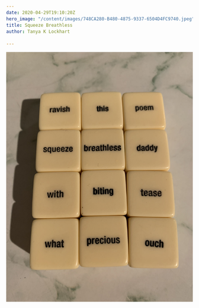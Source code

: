 ```yaml
---
date: 2020-04-29T19:10:20Z
hero_image: "/content/images/748CA280-B480-4875-9337-6504D4FC9740.jpeg"
title: Squeeze Breathless
author: Tanya K Lockhart

---
```

![](/content/images/748CA280-B480-4875-9337-6504D4FC9740.jpeg)